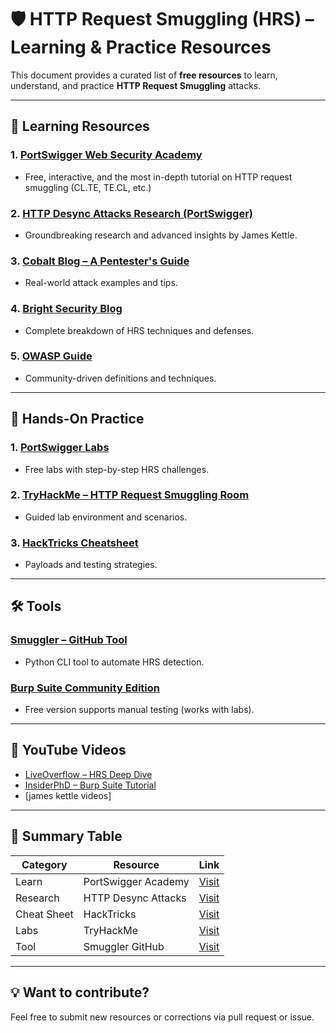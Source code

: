 # 🛡️ HTTP Request Smuggling (HRS) – Learning & Practice Resources

This document provides a curated list of **free resources** to learn, understand, and practice **HTTP Request Smuggling** attacks.

---

## 🧠 Learning Resources

### 1. [PortSwigger Web Security Academy](https://portswigger.net/web-security/request-smuggling)
- Free, interactive, and the most in-depth tutorial on HTTP request smuggling (CL.TE, TE.CL, etc.)

### 2. [HTTP Desync Attacks Research (PortSwigger)](https://portswigger.net/research/http-desync-attacks-request-smuggling-reborn)
- Groundbreaking research and advanced insights by James Kettle.

### 3. [Cobalt Blog – A Pentester's Guide](https://www.cobalt.io/blog/a-pentesters-guide-to-http-request-smuggling)
- Real-world attack examples and tips.

### 4. [Bright Security Blog](https://www.brightsec.com/blog/http-request-smuggling-hrs/)
- Complete breakdown of HRS techniques and defenses.

### 5. [OWASP Guide](https://owasp.org/www-community/attacks/HTTP_Request_Smuggling)
- Community-driven definitions and techniques.

---

## 🧪 Hands-On Practice

### 1. [PortSwigger Labs](https://portswigger.net/web-security/request-smuggling#labs)
- Free labs with step-by-step HRS challenges.

### 2. [TryHackMe – HTTP Request Smuggling Room](https://tryhackme.com/room/httprequestsmuggling)
- Guided lab environment and scenarios.

### 3. [HackTricks Cheatsheet](https://book.hacktricks.xyz/pentesting-web/http-request-smuggling)
- Payloads and testing strategies.

---

## 🛠️ Tools

### [Smuggler – GitHub Tool](https://github.com/defparam/smuggler)
- Python CLI tool to automate HRS detection.

### [Burp Suite Community Edition](https://portswigger.net/burp/communitydownload)
- Free version supports manual testing (works with labs).

---

## 🎥 YouTube Videos

- [LiveOverflow – HRS Deep Dive](https://www.youtube.com/watch?v=FhF1nZk8jls)
- [InsiderPhD – Burp Suite Tutorial](https://www.youtube.com/watch?v=dDxfkF5X-8I)
- [james kettle videos]
---

## 🧾 Summary Table

| Category | Resource | Link |
|----------|----------|------|
| Learn | PortSwigger Academy | [Visit](https://portswigger.net/web-security/request-smuggling) |
| Research | HTTP Desync Attacks | [Visit](https://portswigger.net/research/http-desync-attacks-request-smuggling-reborn) |
| Cheat Sheet | HackTricks | [Visit](https://book.hacktricks.xyz/pentesting-web/http-request-smuggling) |
| Labs | TryHackMe | [Visit](https://tryhackme.com/room/httprequestsmuggling) |
| Tool | Smuggler GitHub | [Visit](https://github.com/defparam/smuggler) |

---

## 💡 Want to contribute?

Feel free to submit new resources or corrections via pull request or issue.
